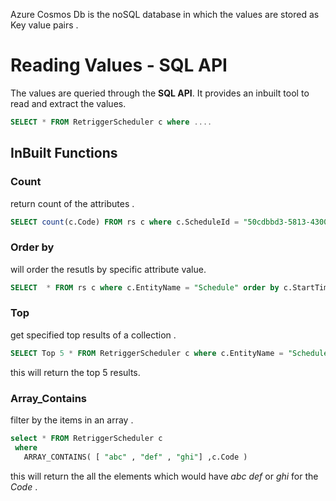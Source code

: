 Azure Cosmos Db is the noSQL database in which the values are stored as Key value pairs . 


# Reading Values - SQL API 

The values are queried through the **SQL API**. It provides an inbuilt tool to read and extract the values.


``` SQL
SELECT * FROM RetriggerScheduler c where ....

```

## InBuilt Functions 

### Count 

return count of the attributes . 

``` SQL
SELECT count(c.Code) FROM rs c where c.ScheduleId = "50cdbbd3-5813-4300-b775-ada8105622e8"
```

### Order by 

will order the resutls by specific attribute value. 

``` SQL
SELECT  * FROM rs c where c.EntityName = "Schedule" order by c.StartTime  desc 

```
### Top

get specified top results of a collection .

``` SQL
SELECT Top 5 * FROM RetriggerScheduler c where c.EntityName = "Schedule"
```

this will return the top 5 results. 

### Array_Contains

filter by the items in an array . 

``` SQL
select * FROM RetriggerScheduler c 
 where 
   ARRAY_CONTAINS( [ "abc" , "def" , "ghi"] ,c.Code ) 

```

this will return the all the elements which would have *abc* *def* or *ghi* for the *Code* . 



